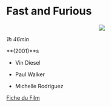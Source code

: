 # Fast and Furious

<p align="center"><img src="https://images-na.ssl-images-amazon.com/images/M/MV5BNzlkNzVjMDMtOTdhZC00MGE1LTkxODctMzFmMjkwZmMxZjFhXkEyXkFqcGdeQXVyNjU0OTQ0OTY@._V1_UX182_CR0,0,182,268_AL_.jpg"></a> <p/>

*1h 46min*

**(2001)**s

* Vin Diesel

* Paul Walker

* Michelle Rodriguez

[Fiche du Film](http://www.imdb.com/title/tt0232500/)